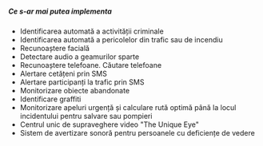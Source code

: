 ##### Ce s-ar mai putea implementa

* Identificarea automată a activității criminale
* Identificarea automată a pericolelor din trafic sau de incendiu
* Recunoaștere facială
* Detectare audio a geamurilor sparte
* Recunoaștere telefoane. Căutare telefoane
* Alertare cetățeni prin SMS
* Alertare participanți la trafic prin SMS
* Monitorizare obiecte abandonate
* Identificare graffiti
* Monitorizare apeluri urgență și calculare rută optimă până la locul incidentului pentru salvare sau pompieri
* Centrul unic de supraveghere video "The Unique Eye"
* Sistem de avertizare sonoră pentru persoanele cu deficiențe de vedere